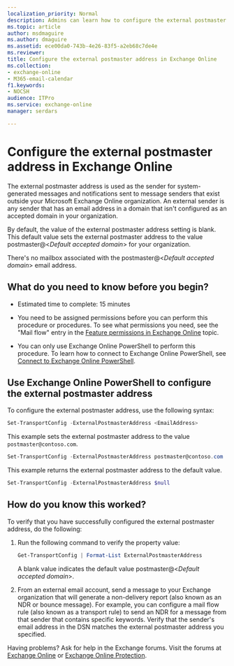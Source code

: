 ```yaml
---
localization_priority: Normal
description: Admins can learn how to configure the external postmaster email address in Exchange Online.
ms.topic: article
author: msdmaguire
ms.author: dmaguire
ms.assetid: ece00da0-743b-4e26-83f5-a2eb68c7de4e
ms.reviewer: 
title: Configure the external postmaster address in Exchange Online
ms.collection: 
- exchange-online
- M365-email-calendar
f1.keywords:
- NOCSH
audience: ITPro
ms.service: exchange-online
manager: serdars

---
```


# Configure the external postmaster address in Exchange Online

The external postmaster address is used as the sender for system-generated messages and notifications sent to message senders that exist outside your Microsoft Exchange Online organization. An external sender is any sender that has an email address in a domain that isn't configured as an accepted domain in your organization.

By default, the value of the external postmaster address setting is blank. This default value sets the external postmaster address to the value postmaster@\<_Default accepted domain_\> for your organization.

There's no mailbox associated with the postmaster@\<_Default accepted domain_\> email address.

## What do you need to know before you begin?

- Estimated time to complete: 15 minutes

- You need to be assigned permissions before you can perform this procedure or procedures. To see what permissions you need, see the "Mail flow" entry in the [Feature permissions in Exchange Online](../permissions-exo/feature-permissions.md) topic.

- You can only use Exchange Online PowerShell to perform this procedure. To learn how to connect to Exchange Online PowerShell, see [Connect to Exchange Online PowerShell](https://docs.microsoft.com/powershell/exchange/connect-to-exchange-online-powershell).


## Use Exchange Online PowerShell to configure the external postmaster address

To configure the external postmaster address, use the following syntax:

```powershell
Set-TransportConfig -ExternalPostmasterAddress <EmailAddress>
```

This example sets the external postmaster address to the value `postmaster@contoso.com`.

```powershell
Set-TransportConfig -ExternalPostmasterAddress postmaster@contoso.com
```

This example returns the external postmaster address to the default value.

```powershell
Set-TransportConfig -ExternalPostmasterAddress $null
```

## How do you know this worked?

To verify that you have successfully configured the external postmaster address, do the following:

1. Run the following command to verify the property value:

   ```powershell
   Get-TransportConfig | Format-List ExternalPostmasterAddress
   ```

   A blank value indicates the default value postmaster@\<_Default accepted domain_\>.

2. From an external email account, send a message to your Exchange organization that will generate a non-delivery report (also known as an NDR or bounce message). For example, you can configure a mail flow rule (also known as a transport rule) to send an NDR for a message from that sender that contains specific keywords. Verify that the sender's email address in the DSN matches the external postmaster address you specified.

Having problems? Ask for help in the Exchange forums. Visit the forums at [Exchange Online](https://social.technet.microsoft.com/forums/msonline/home?forum=onlineservicesexchange) or [Exchange Online Protection](https://social.technet.microsoft.com/forums/forefront/home?forum=FOPE).
